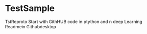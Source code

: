 # TestSample
TstReproto Start with GithHUB 
code in ptython and n deep Learning
Readmein Githubdesktop

